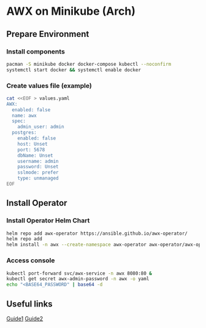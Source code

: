 # AWX on Minikube (Arch)

## Prepare Environment

### Install components

```sh
pacman -S minikube docker docker-compose kubectl --noconfirm
systemctl start docker && systemctl enable docker
```

### Create values file (example)
```sh
cat <<EOF > values.yaml
AWX:
  enabled: false
  name: awx
  spec:
    admin_user: admin
  postgres:
    enabled: false
    host: Unset
    port: 5678
    dbName: Unset
    username: admin
    password: Unset
    sslmode: prefer
    type: unmanaged
EOF
```


## Install Operator

### Install Operator Helm Chart
```sh
helm repo add awx-operator https://ansible.github.io/awx-operator/
helm repo add
helm install -n awx --create-namespace awx-operator awx-operator/awx-operator -f values.yaml
```
### Access console
```sh
kubectl port-forward svc/awx-service -n awx 8080:80 &
kubectl get secret awx-admin-password -n awx -o yaml
echo "<BASE64_PASSWORD" | base64 -d
```

## Useful links
[Guide1](https://ansible.readthedocs.io/projects/awx-operator/en/latest/installation/helm-install-on-existing-cluster.html)
[Guide2](https://github.com/ansible/awx-operator/blob/devel/.helm/starter/README.md)
